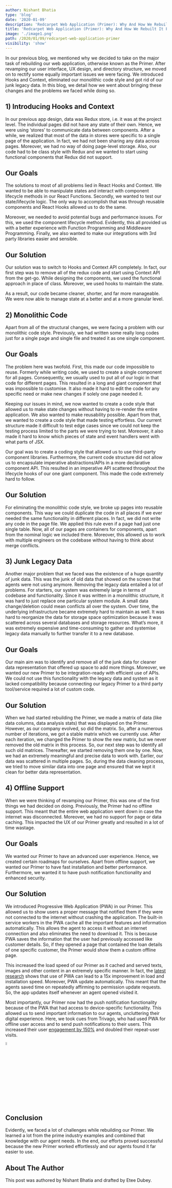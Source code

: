 ```yaml
---
author: Nishant Bhatia
type: 'blog'
date: '2020-01-09'
description: 'Redcarpet Web Application (Primer): Why And How We Rebuilt It From Scratch- Part 2'
title: 'Redcarpet Web Application (Primer): Why And How We Rebuilt It From Scratch- Part 2'
image: './image1.png'
path: /2020/01/09/redcarpet-web-application-primer
visibility: 'show'
---
```


In our previous blog, we mentioned why we decided to take on the major task of rebuilding our web application, otherwise known as the Primer. After revamping our user interface, UX design, and directory structure, we moved on to rectify some equally important issues we were facing. We introduced Hooks and Context, eliminated our monolithic code style and got rid of our junk legacy data. In this blog, we detail how we went about bringing these changes and the problems we faced while doing so. 

## 1) Introducing Hooks and Context

In our previous app design, data was Redux store, i.e. it was at the project level. The individual pages did not have any state of their own. Hence, we were using ‘stores’ to communicate data between components. After a while, we realized that most of the data in stores were specific to a single page of the application. In fact, we had not been sharing any data across pages. Moreover, we had no way of doing page-level storage.
Also, our code had to be class style with Redux and we wanted to start using functional components that Redux did not support. 

## Our Goals

The solutions to most of all problems lied in React Hooks and Context. We wanted to be able to manipulate states and interact with component lifecycle methods in our React Functions. Secondly, we wanted to test our state/lifecycle logic. The only way to accomplish that was through reusable components and React Hooks allowed us to do the same. 

Moreover, we needed to avoid potential bugs and performance issues. For this, we used the component lifecycle method. Evidently, this all provided us with a better experience with Function Programming and Middleware Programming. Finally, we also wanted to make our integrations with 3rd party libraries easier and sensible.

## Our Solution

Our solution was to switch to Hooks and Context API completely. In fact, our first step was to remove all of the redux code and start using Context API from the get-go. While designing the components, we used the functional approach in place of class. Moreover, we used hooks to maintain the state. 

As a result, our code became cleaner, shorter, and far more manageable. We were now able to manage state at a better and at a more granular level.

## 2) Monolithic Code

Apart from all of the structural changes, we were facing a problem with our monolithic code style. Previously, we had written some really long codes just for a single page and single file and treated it as one single component. 

## Our Goals

The problem here was twofold. First, this made our code impossible to reuse. Formerly while writing code, we used to create a single component for all pages. Consequently, we usually used to put all of our logic in that code for different pages. This resulted in a long and giant component that was impossible to customise. It also made it hard to edit the code for any specific need or make new changes if solely one page needed it. 

Keeping our issues in mind, we now wanted to create a code style that allowed us to make state changes without having to re-render the entire application. We also wanted to make reusability possible. Apart from that, we wanted to create a code style that made testing effortless. Our current structure made it difficult to test edge cases since we could not keep the testing process limited to the parts we were trying to test. Moreover, it also made it hard to know which pieces of state and event handlers went with what parts of JSX.

Our goal was to create a coding style that allowed us to use third-party component libraries. Furthermore, the current code structure did not allow us to encapsulate imperative abstractions/APIs in a more declarative component API. This resulted in an imperative API scattered throughout the lifecycle hooks of our one giant component. This made the code extremely hard to follow.

## Our Solution

For eliminating the monolithic code style, we broke up pages into reusable components. This way we could duplicate the code in all places if we ever needed the same functionality in different places. In fact, we did not write any code in the page file. We applied this rule even if a page had just one single table. Now, all of our pages are containers for components, apart from the nominal logic we included there. Moreover, this allowed us to work with multiple engineers on the codebase without having to think about merge conflicts.

## 3) Junk Legacy Data

Another major problem that we faced was the existence of a huge quantity of junk data. This was the junk of old data that showed on the screen that agents were not using anymore. 	Removing the legacy data entailed a lot of problems. For starters, our system was extremely large in terms of codebase and functionality. Since it was written in a monolithic structure, it was hard to just replace one particular system module. A small data change/deletion could mean conflicts all over the system. 
Over time, the underlying infrastructure became extremely hard to maintain as well. It was hard to reorganize the data for storage space optimization because it was scattered across several databases and storage resources. What’s more, it was extremely expensive and time-consuming to gather and systemise legacy data manually to further transfer it to a new database.

## Our Goals

Our main aim was to identify and remove all of the junk data for cleaner data representation that offered up space to add more things. Moreover, we wanted our new Primer to be integration-ready with efficient use of APIs. We could not use this functionality with the legacy data and system as it lacked compatibility because connecting our legacy Primer to a third party tool/service required a lot of custom code. 

## Our Solution

When we had started rebuilding the Primer, we made a matrix of data (like data columns, data analysis stats) that was displayed on the Primer. However, as our company evolved, so did the matrix. So, after a numerous number of iterations, we got a stable matrix which we currently use. After each iteration, we changed the Primer to show the new matrix, but we never removed the old matrix in this process. So, our next step was to identify all such old matrices. Thereafter, we started removing them one by one. Now, we had an extremely meaningful and precise data to work with. Earlier, our data was scattered in multiple pages. So, during the data cleaning process, we tried to move similar data into one page and ensured that we kept it clean for better data representation. 

## 4) Offline Support

When we were thinking of revamping our Primer, this was one of the first things we had decided on doing. Previously, the Primer had no offline support. This meant that the entire web application went down in case the internet was disconnected. Moreover, we had no support for page or data caching. This impacted the UX of our Primer greatly and resulted in a lot of time wastage.

## Our Goals

We wanted our Primer to have an advanced user experience. Hence, we created certain roadmaps for ourselves. Apart from offline support, we wanted our Primer to have fast installation and better performance. Furthermore, we wanted it to have push notification functionality and enhanced security. 

## Our Solution

We introduced Progressive Web Application (PWA) in our Primer. This allowed us to show users a proper message that notified them if they were not connected to the internet without crashing the application. The built-in service workers in the PWA cache all the important features and information automatically. This allows the agent to access it without an internet connection and also eliminates the need to download it. This is because PWA saves the information that the user had previously accessed like customer details. So, if they opened a page that contained the loan details of one specific customer, the Primer would show them a custom offline page.

This increased the load speed of our Primer as it cached and served texts, images and other content in an extremely specific manner. In fact, the [latest research](https://appinstitute.com/progressive-web-apps-infographic/ "latest research") shows that use of PWA can lead to a 15x improvement in load and installation speed. Moreover, PWA update automatically. This meant that the agents saved time on repeatedly affirming to permission update requests. So, the app updates itself whenever an agent opened visited it. 

Most importantly, our Primer now had the push notification functionality because of the PWA that had access to device-specific functionality. This allowed us to send important information to our agents, uncluttering their digital experience. Here, we took cues from Trivago, who had used PWA for offline user access and to send push notifications to their users. This increased their user [engagement by 150%](https://www.thinkwithgoogle.com/intl/en-gb/consumer-insights/trivago-embrace-progressive-web-apps-as-the-future-of-mobile/ "engagement by 150%") and doubled their repeat-user visits. 

<img src="/images/blogs/image22.png" width="10%" height="5%" style = "border:none">

## Conclusion

Evidently, we faced a lot of challenges while rebuilding our Primer. We learned a lot from the prime industry examples and combined that knowledge with our agent needs. In the end, our efforts proved successful because the new Primer worked effortlessly and our agents found it far easier to use. 

## About The Author

This post was authored by Nishant Bhatia and drafted by Etee Dubey.
  